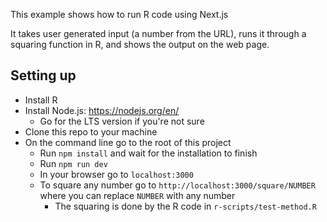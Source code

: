 This example shows how to run R code using Next.js

It takes user generated input (a number from the URL), runs it through a squaring function in R, and shows the output on the web page.

## Setting up

- Install R
- Install Node.js: https://nodejs.org/en/
  - Go for the LTS version if you're not sure
- Clone this repo to your machine
- On the command line go to the root of this project
  - Run `npm install` and wait for the installation to finish
  - Run `npm run dev`
  - In your browser go to `localhost:3000`
  - To square any number go to `http://localhost:3000/square/NUMBER` where you can replace `NUMBER` with any number
    - The squaring is done by the R code in `r-scripts/test-method.R`
